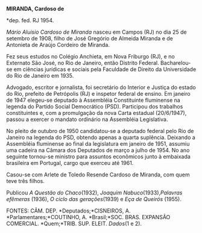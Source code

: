 **MIRANDA, Cardoso de**

\*dep. fed. RJ 1954.

*Mário Aluísio Cardoso de Miranda* nasceu em Campos (RJ) no dia 25 de
setembro de 1908, filho de José Gregório de Almeida Miranda e de
Antonieta de Araújo Cordeiro de Miranda.

Fez seus estudos no Colégio Anchieta, em Nova Friburgo (RJ), e no
Externato São José, no Rio de Janeiro, então Distrito Federal.
Bacharelou-se em ciências jurídicas e sociais pela Faculdade de Direito
da Universidade do Rio de Janeiro em 1935.

Advogado, escritor e jornalista, foi secretário do Interior e Justiça do
estado do Rio, prefeito de Petrópolis (RJ) e inspetor federal de ensino.
Em janeiro de 1947 elegeu-se deputado à Assembléia Constituinte
fluminense na legenda do Partido Social Democrático (PSD). Participou
dos trabalhos constituintes e, com a promulgação da nova Carta estadual
(20/6/1947), passou a exercer o mandato ordinário na Assembléia
Legislativa.

No pleito de outubro de 1950 candidatou-se a deputado federal pelo Rio
de Janeiro na legenda do PSD, obtendo apenas a quarta suplência.
Deixando a Assembléia fluminense ao final da legislatura em janeiro de
1951, assumiu uma cadeira na Câmara dos Deputados de março a julho de
1954. No ano seguinte tornou-se ministro para assuntos econômicos junto
à embaixada brasileira em Portugal, cargo que exerceu até 1961.

Casou-se com Arlete de Toledo Resende Cardoso de Miranda, com quem teve
três filhos.

Publicou *A* *Questão do Chaco*(1932), *Joaquim Nabuco*(1933),*Palavras
efêmeras* (1936), *O ciclo das gerações*(1939) e *Eça de* *Queirós*
(1955).

FONTES: CÂM. DEP. *Deputados;*CISNEIROS, A. *Parlamentares;*COUTINHO, A.
*Brasil;*SOC. BRAS. EXPANSÃO COMERCIAL. *Quem;*TRIB. SUP. ELEIT.
*Dados*(1 e 2).

 

